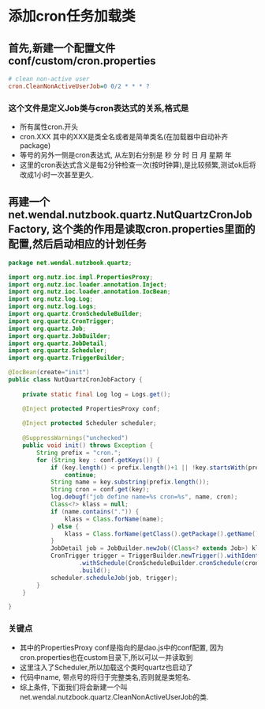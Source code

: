 # 添加cron任务加载类

## 首先,新建一个配置文件 conf/custom/cron.properties

```ini
# clean non-active user
cron.CleanNonActiveUserJob=0 0/2 * * * ?
```

### 这个文件是定义Job类与cron表达式的关系,格式是

* 所有属性cron.开头
* cron.XXX 其中的XXX是类全名或者是简单类名(在加载器中自动补齐package)
* 等号的另外一侧是cron表达式, 从左到右分别是 秒 分 时 日 月 星期 年
* 这里的cron表达式含义是每2分钟检查一次(按时钟算),是比较频繁,测试ok后将改成1小时一次甚至更久.


## 再建一个 net.wendal.nutzbook.quartz.NutQuartzCronJobFactory, 这个类的作用是读取cron.properties里面的配置,然后启动相应的计划任务

```java
package net.wendal.nutzbook.quartz;

import org.nutz.ioc.impl.PropertiesProxy;
import org.nutz.ioc.loader.annotation.Inject;
import org.nutz.ioc.loader.annotation.IocBean;
import org.nutz.log.Log;
import org.nutz.log.Logs;
import org.quartz.CronScheduleBuilder;
import org.quartz.CronTrigger;
import org.quartz.Job;
import org.quartz.JobBuilder;
import org.quartz.JobDetail;
import org.quartz.Scheduler;
import org.quartz.TriggerBuilder;

@IocBean(create="init")
public class NutQuartzCronJobFactory {
	
	private static final Log log = Logs.get();

	@Inject protected PropertiesProxy conf;
	
	@Inject protected Scheduler scheduler;
	
	@SuppressWarnings("unchecked")
	public void init() throws Exception {
		String prefix = "cron.";
		for (String key : conf.getKeys()) {
			if (key.length() < prefix.length()+1 || !key.startsWith(prefix))
				continue;
			String name = key.substring(prefix.length());
			String cron = conf.get(key);
			log.debugf("job define name=%s cron=%s", name, cron);
			Class<?> klass = null;
			if (name.contains(".")) {
				klass = Class.forName(name);
			} else {
				klass = Class.forName(getClass().getPackage().getName() + ".job." + name);
			}
			JobDetail job = JobBuilder.newJob((Class<? extends Job>) klass).build();
			CronTrigger trigger = TriggerBuilder.newTrigger().withIdentity(name)
				    .withSchedule(CronScheduleBuilder.cronSchedule(cron))
				    .build();
			scheduler.scheduleJob(job, trigger);
		}
	}

}
```

### 关键点

* 其中的PropertiesProxy conf是指向的是dao.js中的conf配置, 因为cron.properties也在custom目录下,所以可以一并读取到
* 这里注入了Scheduler,所以加载这个类时quartz也启动了
* 代码中name, 带点号的将归于完整类名,否则就是类短名.
* 综上条件, 下面我们将会新建一个叫net.wendal.nutzbook.quartz.CleanNonActiveUserJob的类.